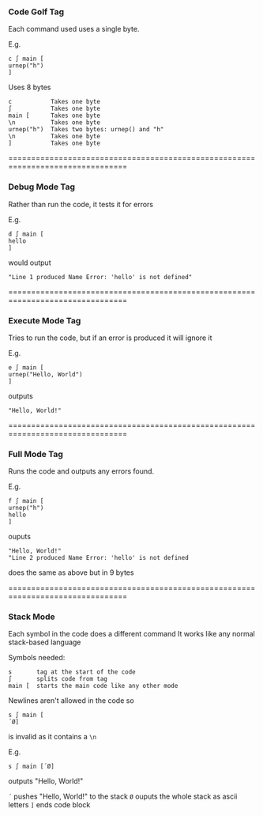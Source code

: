 
### Code Golf Tag ###

Each command used uses a single byte.

E.g.

    c ∫ main [
    urnep("h")
    ]

Uses 8 bytes

    c           Takes one byte
    ∫           Takes one byte
    main [      Takes one byte
    \n          Takes one byte
    urnep("h")  Takes two bytes: urnep() and "h"
    \n          Takes one byte
    ]           Takes one byte


================================================================================

### Debug Mode Tag ###

Rather than run the code, it tests it for errors

E.g.

    d ∫ main [
    hello
    ]

would output

    "Line 1 produced Name Error: 'hello' is not defined"


================================================================================


### Execute Mode Tag ###

Tries to run the code, but if an error is produced it will ignore it

E.g.

    e ∫ main [
    urnep("Hello, World")
    ]

outputs

    "Hello, World!"


================================================================================


### Full Mode Tag ###

Runs the code and outputs any errors found.

E.g.

    f ∫ main [
    urnep("h")
    hello
    ]

ouputs

    "Hello, World!"
    "Line 2 produced Name Error: 'hello' is not defined

does the same as above but in 9 bytes

================================================================================

### Stack Mode ###

Each symbol in the code does a different command
It works like any normal stack-based language

Symbols needed:

    s       tag at the start of the code
    ∫       splits code from tag
    main [  starts the main code like any other mode

Newlines aren't allowed in the code so 

    s ∫ main [
    ´Ø]
is invalid as it contains a `\n`

E.g.

    s ∫ main [´Ø]

outputs "Hello, World!"

`´` pushes "Hello, World!" to the stack
`Ø` ouputs the whole stack as ascii letters
`]` ends code block
